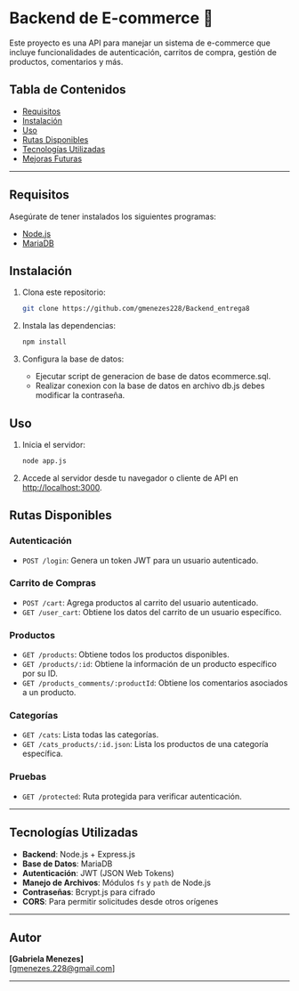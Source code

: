 # Backend de E-commerce 🚀

Este proyecto es una API para manejar un sistema de e-commerce que incluye funcionalidades de autenticación, carritos de compra, gestión de productos, comentarios y más.

## Tabla de Contenidos

- [Requisitos](#requisitos)
- [Instalación](#instalación)
- [Uso](#uso)
- [Rutas Disponibles](#rutas-disponibles)
- [Tecnologías Utilizadas](#tecnologías-utilizadas)
- [Mejoras Futuras](#mejoras-futuras)

---

## Requisitos

Asegúrate de tener instalados los siguientes programas:

- [Node.js](https://nodejs.org) 
- [MariaDB](https://mariadb.org/)

## Instalación

1. Clona este repositorio:
    ```bash
    git clone https://github.com/gmenezes228/Backend_entrega8
    ```

2. Instala las dependencias:
    ```bash
    npm install
    ```

3. Configura la base de datos:
    - Ejecutar script de generacion de base de datos ecommerce.sql.
    - Realizar conexion con la base de datos en archivo db.js debes modificar la contraseña.


## Uso

1. Inicia el servidor:
    ```bash
    node app.js
    ```

2. Accede al servidor desde tu navegador o cliente de API en [http://localhost:3000](http://localhost:3000).

## Rutas Disponibles

### Autenticación
- `POST /login`: Genera un token JWT para un usuario autenticado.

### Carrito de Compras
- `POST /cart`: Agrega productos al carrito del usuario autenticado.
- `GET /user_cart`: Obtiene los datos del carrito de un usuario específico.

### Productos
- `GET /products`: Obtiene todos los productos disponibles.
- `GET /products/:id`: Obtiene la información de un producto específico por su ID.
- `GET /products_comments/:productId`: Obtiene los comentarios asociados a un producto.

### Categorías
- `GET /cats`: Lista todas las categorías.
- `GET /cats_products/:id.json`: Lista los productos de una categoría específica.

### Pruebas
- `GET /protected`: Ruta protegida para verificar autenticación.

---

## Tecnologías Utilizadas

- **Backend**: Node.js + Express.js
- **Base de Datos**: MariaDB
- **Autenticación**: JWT (JSON Web Tokens)
- **Manejo de Archivos**: Módulos `fs` y `path` de Node.js
- **Contraseñas**: Bcrypt.js para cifrado
- **CORS**: Para permitir solicitudes desde otros orígenes

---


## Autor

**[Gabriela Menezes]**   
[gmenezes.228@gmail.com]

---
